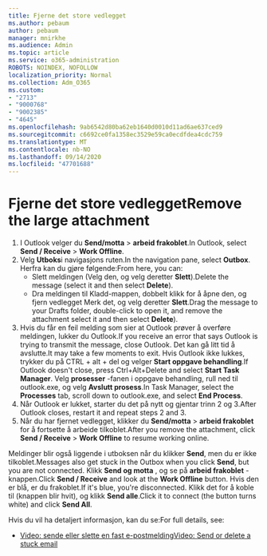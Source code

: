 ```yaml
---
title: Fjerne det store vedlegget
ms.author: pebaum
author: pebaum
manager: mnirkhe
ms.audience: Admin
ms.topic: article
ms.service: o365-administration
ROBOTS: NOINDEX, NOFOLLOW
localization_priority: Normal
ms.collection: Adm_O365
ms.custom:
- "2713"
- "9000768"
- "9002385"
- "4645"
ms.openlocfilehash: 9ab6542d80ba62eb1640d0010d11ad6ae637ced9
ms.sourcegitcommit: c6692ce0fa1358ec3529e59ca0ecdfdea4cdc759
ms.translationtype: MT
ms.contentlocale: nb-NO
ms.lasthandoff: 09/14/2020
ms.locfileid: "47701688"
---
```

# <a name="remove-the-large-attachment"></a><span data-ttu-id="27897-102">Fjerne det store vedlegget</span><span class="sxs-lookup"><span data-stu-id="27897-102">Remove the large attachment</span></span>

1. <span data-ttu-id="27897-103">I Outlook velger du **Send/motta**  >  **arbeid frakoblet**.</span><span class="sxs-lookup"><span data-stu-id="27897-103">In Outlook, select **Send / Receive** > **Work Offline**.</span></span> 
2. <span data-ttu-id="27897-104">Velg **Utboks**i navigasjons ruten.</span><span class="sxs-lookup"><span data-stu-id="27897-104">In the navigation pane, select **Outbox**.</span></span> <span data-ttu-id="27897-105">Herfra kan du gjøre følgende:</span><span class="sxs-lookup"><span data-stu-id="27897-105">From here, you can:</span></span> 
    - <span data-ttu-id="27897-106">Slett meldingen (Velg den, og velg deretter **Slett**).</span><span class="sxs-lookup"><span data-stu-id="27897-106">Delete the message (select it and then select **Delete**).</span></span>
    - <span data-ttu-id="27897-107">Dra meldingen til Kladd-mappen, dobbelt klikk for å åpne den, og fjern vedlegget Merk det, og velg deretter **Slett**.</span><span class="sxs-lookup"><span data-stu-id="27897-107">Drag the message to your Drafts folder, double-click to open it, and remove the attachment select it and then select **Delete**).</span></span>
3. <span data-ttu-id="27897-108">Hvis du får en feil melding som sier at Outlook prøver å overføre meldingen, lukker du Outlook.</span><span class="sxs-lookup"><span data-stu-id="27897-108">If you receive an error that says Outlook is trying to transmit the message, close Outlook.</span></span> <span data-ttu-id="27897-109">Det kan gå litt tid å avslutte.</span><span class="sxs-lookup"><span data-stu-id="27897-109">It may take a few moments to exit.</span></span> <span data-ttu-id="27897-110">Hvis Outlook ikke lukkes, trykker du på CTRL + alt + del og velger **Start oppgave behandling**.</span><span class="sxs-lookup"><span data-stu-id="27897-110">If Outlook doesn't close, press Ctrl+Alt+Delete and select **Start Task Manager**.</span></span> <span data-ttu-id="27897-111">Velg **prosesser** -fanen i oppgave behandling, rull ned til outlook.exe, og velg **Avslutt prosess**.</span><span class="sxs-lookup"><span data-stu-id="27897-111">In Task Manager, select the **Processes** tab, scroll down to outlook.exe, and select **End Process**.</span></span>
4. <span data-ttu-id="27897-112">Når Outlook er lukket, starter du det på nytt og gjentar trinn 2 og 3.</span><span class="sxs-lookup"><span data-stu-id="27897-112">After Outlook closes, restart it and repeat steps 2 and 3.</span></span> 
5. <span data-ttu-id="27897-113">Når du har fjernet vedlegget, klikker du **Send/motta**  >  **arbeid frakoblet** for å fortsette å arbeide tilkoblet.</span><span class="sxs-lookup"><span data-stu-id="27897-113">After you remove the attachment, click **Send / Receive** > **Work Offline** to resume working online.</span></span> 

<span data-ttu-id="27897-114">Meldinger blir også liggende i utboksen når du klikker **Send**, men du er ikke tilkoblet.</span><span class="sxs-lookup"><span data-stu-id="27897-114">Messages also get stuck in the Outbox when you click **Send**, but you are not connected.</span></span> <span data-ttu-id="27897-115">Klikk **Send og motta** , og se på **arbeid frakoblet** -knappen.</span><span class="sxs-lookup"><span data-stu-id="27897-115">Click **Send / Receive** and look at the **Work Offline** button.</span></span> <span data-ttu-id="27897-116">Hvis den er blå, er du frakoblet.</span><span class="sxs-lookup"><span data-stu-id="27897-116">If it's blue, you're disconnected.</span></span> <span data-ttu-id="27897-117">Klikk det for å koble til (knappen blir hvit), og klikk **Send alle**.</span><span class="sxs-lookup"><span data-stu-id="27897-117">Click it to connect (the button turns white) and click **Send All**.</span></span>
 
 <span data-ttu-id="27897-118">Hvis du vil ha detaljert informasjon, kan du se:</span><span class="sxs-lookup"><span data-stu-id="27897-118">For full details, see:</span></span>
- [<span data-ttu-id="27897-119">Video: sende eller slette en fast e-postmelding</span><span class="sxs-lookup"><span data-stu-id="27897-119">Video: Send or delete a stuck email</span></span>](https://support.office.com/article/Video-Send-or-delete-an-email-stuck-in-your-outbox-26d5d34a-4e5f-444a-a9e8-44db04a94dec) 